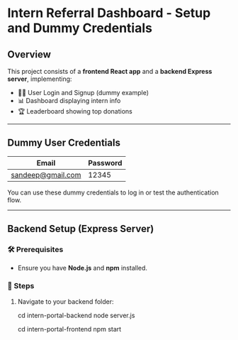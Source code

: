 
# Intern Referral Dashboard - Setup and Dummy Credentials

## Overview

This project consists of a **frontend React app** and a **backend Express server**, implementing:

- 🧑‍💼 User Login and Signup (dummy example)
- 📊 Dashboard displaying intern info
- 🏆 Leaderboard showing top donations

---

## Dummy User Credentials

| Email             | Password |
|------------------|----------|
| sandeep@gmail.com | 12345    |

You can use these dummy credentials to log in or test the authentication flow.

---

## Backend Setup (Express Server)

### 🛠 Prerequisites

- Ensure you have **Node.js** and **npm** installed.

### 📁 Steps

1. Navigate to your backend folder:
   
   cd intern-portal-backend  node server.js

   cd intern-portal-frontend npm start

